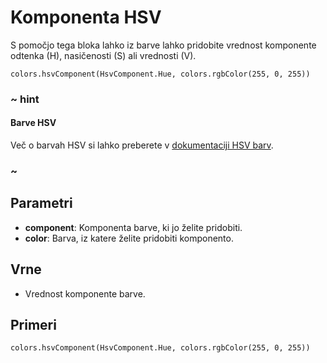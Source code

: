 # Komponenta HSV

S pomočjo tega bloka lahko iz barve lahko pridobite vrednost komponente odtenka (H),
nasičenosti (S) ali vrednosti (V).

```sig
colors.hsvComponent(HsvComponent.Hue, colors.rgbColor(255, 0, 255))
```

### ~ hint

#### Barve HSV

Več o barvah HSV si lahko preberete v [dokumentaciji HSV barv](/reference/colors/hsv-color).

### ~

## Parametri

* **component**: Komponenta barve, ki jo želite pridobiti.
* **color**: Barva, iz katere želite pridobiti komponento.

## Vrne

* Vrednost komponente barve.

## Primeri

```block
colors.hsvComponent(HsvComponent.Hue, colors.rgbColor(255, 0, 255))
```
